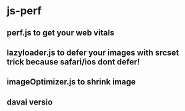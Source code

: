 # js-perf

## perf.js to get your web vitals

## lazyloader.js to defer your images with srcset trick because safari/ios dont defer!

## imageOptimizer.js to shrink image

## davai versio
